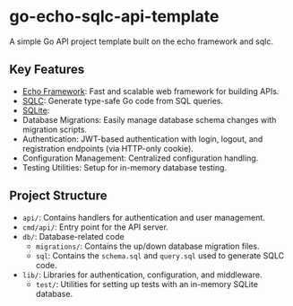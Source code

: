 # go-echo-sqlc-api-template

A simple Go API project template built on the echo framework and sqlc.

##  Key Features
- [Echo Framework](https://echo.labstack.com/): Fast and scalable web framework for building APIs.
- [SQLC](https://sqlc.dev/): Generate type-safe Go code from SQL queries.
- [SQLite](https://www.sqlite.org/): 
- Database Migrations: Easily manage database schema changes with migration scripts.
- Authentication: JWT-based authentication with login, logout, and registration endpoints (via HTTP-only cookie).
- Configuration Management: Centralized configuration handling.
- Testing Utilities: Setup for in-memory database testing.

## Project Structure
- `api/`: Contains handlers for authentication and user management.
- `cmd/api/`: Entry point for the API server.
- `db/`: Database-related code
    - `migrations/`: Contains the up/down database migration files.
    - `sql`: Contains the `schema.sql` and `query.sql` used to generate SQLC code.
- `lib/`: Libraries for authentication, configuration, and middleware.
    - `test/`: Utilities for setting up tests with an in-memory SQLite database.

